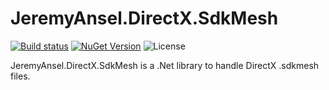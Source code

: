# JeremyAnsel.DirectX.SdkMesh

[![Build status](https://ci.appveyor.com/api/projects/status/bpfel8l0xklv0ofj/branch/master?svg=true)](https://ci.appveyor.com/project/JeremyAnsel/jeremyansel-directx-sdkmesh/branch/master)
[![NuGet Version](https://buildstats.info/nuget/JeremyAnsel.DirectX.SdkMesh)](https://www.nuget.org/packages/JeremyAnsel.DirectX.SdkMesh)
![License](https://img.shields.io/github/license/JeremyAnsel/JeremyAnsel.DirectX.SdkMesh)

JeremyAnsel.DirectX.SdkMesh is a .Net library to handle DirectX .sdkmesh files.
